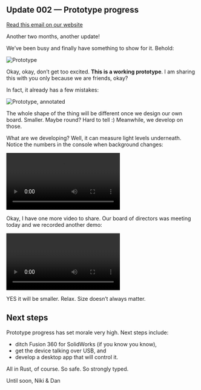 Update 002 — Prototype progress
---

[Read this email on our website](https://late-mate.com/update-002.html)

Another two months, another update!

We’ve been busy and finally have something to show for it. Behold:

![Prototype](https://late-mate.com/update-002.webp)

Okay, okay, don’t get too excited. **This is a working prototype**. I am sharing this with you only because we are friends, okay? 

In fact, it already has a few mistakes:

![Prototype, annotated](https://late-mate.com/update-002-annotated.webp)

The whole shape of the thing will be different once we design our own board. Smaller. Maybe round? Hard to tell :) Meanwhile, we develop on those.

What are we developing? Well, it can measure light levels underneath. Notice the numbers in the console when background changes:

<video autoplay controls loop><source src="https://late-mate.com/update-002-board.mp4" /></video>

Okay, I have one more video to share. Our board of directors was meeting today and we recorded another demo:

<video autoplay controls loop><source src="https://late-mate.com/update-002-call.mp4 /><video>

YES it will be smaller. Relax. Size doesn’t always matter.

## Next steps

Prototype progress has set morale very high. Next steps include:

- ditch Fusion 360 for SolidWorks (if you know you know),
- get the device talking over USB, and
- develop a desktop app that will control it.

All in Rust, of course. So safe. So strongly typed.

Until soon,
Niki & Dan